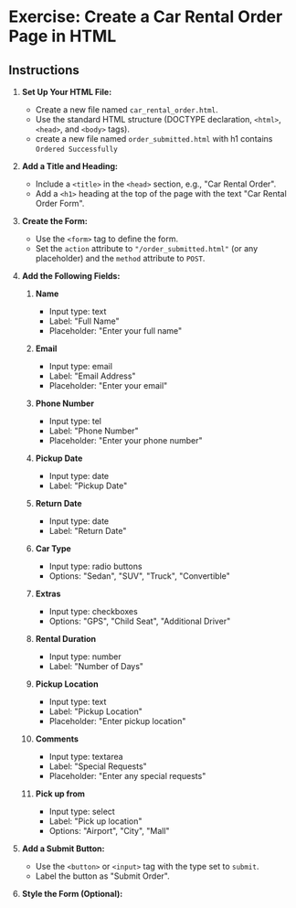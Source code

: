 # Exercise: Create a Car Rental Order Page in HTML

## Instructions

1.  **Set Up Your HTML File:**

    - Create a new file named `car_rental_order.html`.
    - Use the standard HTML structure (DOCTYPE declaration, `<html>`, `<head>`, and `<body>` tags).
    - create a new file named `order_submitted.html` with h1 contains `Ordered Successfully`

2.  **Add a Title and Heading:**

    - Include a `<title>` in the `<head>` section, e.g., "Car Rental Order".
    - Add a `<h1>` heading at the top of the page with the text "Car Rental Order Form".

3.  **Create the Form:**

    - Use the `<form>` tag to define the form.
    - Set the `action` attribute to `"/order_submitted.html"` (or any placeholder) and the `method` attribute to `POST`.

4.  **Add the Following Fields:**

    1. **Name**

       - Input type: text
       - Label: "Full Name"
       - Placeholder: "Enter your full name"

    2. **Email**

       - Input type: email
       - Label: "Email Address"
       - Placeholder: "Enter your email"

    3. **Phone Number**

       - Input type: tel
       - Label: "Phone Number"
       - Placeholder: "Enter your phone number"

    4. **Pickup Date**

       - Input type: date
       - Label: "Pickup Date"

    5. **Return Date**

       - Input type: date
       - Label: "Return Date"

    6. **Car Type**

       - Input type: radio buttons
       - Options: "Sedan", "SUV", "Truck", "Convertible"

    7. **Extras**

       - Input type: checkboxes
       - Options: "GPS", "Child Seat", "Additional Driver"

    8. **Rental Duration**

       - Input type: number
       - Label: "Number of Days"

    9. **Pickup Location**

       - Input type: text
       - Label: "Pickup Location"
       - Placeholder: "Enter pickup location"

    10. **Comments**

        - Input type: textarea
        - Label: "Special Requests"
        - Placeholder: "Enter any special requests"

    11. **Pick up from**


        - Input type: select
        - Label: "Pick up location"
        - Options: "Airport", "City", "Mall"

5.  **Add a Submit Button:**

    - Use the `<button>` or `<input>` tag with the type set to `submit`.
    - Label the button as "Submit Order".

6.  **Style the Form (Optional):**
